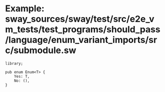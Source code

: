 # Example: sway_sources/sway/test/src/e2e_vm_tests/test_programs/should_pass/language/enum_variant_imports/src/submodule.sw

```sway
library;

pub enum Enum<T> {
    Yes: T,
    No: (),
}

```
